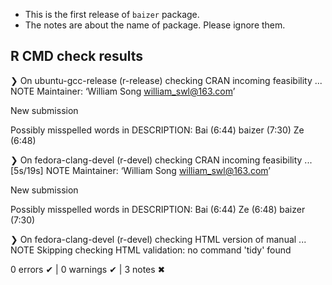 - This is the first release of `baizer` package.
- The notes are about the name of package. Please ignore them.

## R CMD check results
❯ On ubuntu-gcc-release (r-release)
  checking CRAN incoming feasibility ... NOTE
  Maintainer: ‘William Song <william_swl@163.com>’
  
  New submission
  
  Possibly misspelled words in DESCRIPTION:
    Bai (6:44)
    baizer (7:30)
    Ze (6:48)

❯ On fedora-clang-devel (r-devel)
  checking CRAN incoming feasibility ... [5s/19s] NOTE
  Maintainer: ‘William Song <william_swl@163.com>’
  
  New submission
  
  Possibly misspelled words in DESCRIPTION:
    Bai (6:44)
    Ze (6:48)
    baizer (7:30)

❯ On fedora-clang-devel (r-devel)
  checking HTML version of manual ... NOTE
  Skipping checking HTML validation: no command 'tidy' found

0 errors ✔ | 0 warnings ✔ | 3 notes ✖
